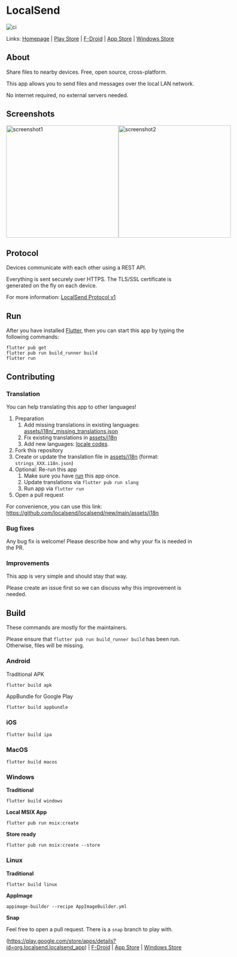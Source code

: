 # LocalSend

![ci](https://github.com/localsend/localsend/actions/workflows/ci.yml/badge.svg)

Links: [Homepage](https://localsend.org)
| [Play Store](https://play.google.com/store/apps/details?id=org.localsend.localsend_app)
| [F-Droid](https://f-droid.org/packages/org.localsend.localsend_app)
| [App Store](https://apps.apple.com/us/app/localsend/id1661733229)
| [Windows Store](https://www.microsoft.com/store/apps/9NCB4Z0TZ6RR)

## About

Share files to nearby devices. Free, open source, cross-platform.

This app allows you to send files and messages over the local LAN network.

No internet required, no external servers needed.

## Screenshots

<div style="display:flex">
<img src="https://localsend.org/img/screenshot-iphone.png" alt="screenshot1" height="300"/>
<img src="https://localsend.org/img/screenshot-pc.png" alt="screenshot2" height="300"/>
</div>

## Protocol

Devices communicate with each other using a REST API. 

Everything is sent securely over HTTPS. The TLS/SSL certificate is generated on the fly on each device.

For more information: [LocalSend Protocol v1](https://github.com/localsend/protocol)

## Run

After you have installed [Flutter](https://flutter.dev), then you can start this app by typing the following commands: 

```shell
flutter pub get
flutter pub run build_runner build
flutter run
```

## Contributing

### Translation

You can help translating this app to other languages!



1. Preparation
   1. Add missing translations in existing languages: [assets/i18n/_missing_translations.json](https://github.com/localsend/localsend/blob/main/assets/i18n/_missing_translations.json)
   2. Fix existing translations in [assets/i18n](https://github.com/localsend/localsend/tree/main/assets/i18n)
   3. Add new languages: [locale codes](https://saimana.com/list-of-country-locale-code/).
2. Fork this repository
3. Create or update the translation file in [assets/i18n](https://github.com/localsend/localsend/tree/main/assets/i18n) (format: `strings_XXX.i18n.json`)
4. Optional: Re-run this app
   1. Make sure you have [run](#run) this app once.
   2. Update translations via `flutter pub run slang`
   3. Run app via `flutter run`
5. Open a pull request

For convenience, you can use this link: https://github.com/localsend/localsend/new/main/assets/i18n

### Bug fixes

Any bug fix is welcome! Please describe how and why your fix is needed in the PR.

### Improvements

This app is very simple and should stay that way.

Please create an issue first so we can discuss why this improvement is needed.

## Build

These commands are mostly for the maintainers.

Please ensure that `flutter pub run build_runner build` has been run. Otherwise, files will be missing.

### Android

Traditional APK

```shell
flutter build apk
```

AppBundle for Google Play

```shell
flutter build appbundle
```

### iOS

```shell
flutter build ipa
```

### MacOS

```shell
flutter build macos
```

### Windows

**Traditional**

```shell
flutter build windows
```

**Local MSIX App**

```shell
flutter pub run msix:create
```

**Store ready**

```shell
flutter pub run msix:create --store
```

### Linux

**Traditional**

```shell
flutter build linux
```

**AppImage**

```shell
appimage-builder --recipe AppImageBuilder.yml
```

**Snap**

Feel free to open a pull request. There is a  `snap` branch to play with.

(https://play.google.com/store/apps/details?id=org.localsend.localsend_app)
| [F-Droid](https://f-droid.org/packages/org.localsend.localsend_app)
| [App Store](https://apps.apple.com/us/app/localsend/id1661733229)
| [Windows Store](https://www.microsoft.com/store/apps/9NCB4Z0TZ6RR)
